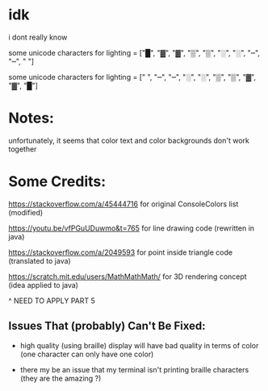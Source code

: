 # idk
i dont really know

some unicode characters for lighting = ["█", "▓", "▓", "▒", "▒", "░", "░", "┉", "┉", " "]

some unicode characters for lighting = [" ", "┉", "┉", "░", "░", "▒", "▒", "▓", "▓", "█"]

# Notes:

unfortunately, it seems that color text and color backgrounds don't work together

# Some Credits:

https://stackoverflow.com/a/45444716 for original ConsoleColors list (modified)

https://youtu.be/vfPGuUDuwmo&t=765 for line drawing code (rewritten in java)

https://stackoverflow.com/a/2049593 for point inside triangle code (translated to java)

https://scratch.mit.edu/users/MathMathMath/ for 3D rendering concept (idea applied to java)

^ NEED TO APPLY PART 5

## Issues That (probably) Can't Be Fixed:

- high quality (using braille) display will have bad quality in terms of color (one character can only have one color)

- there my be an issue that my terminal isn't printing braille characters (they are the amazing ?)